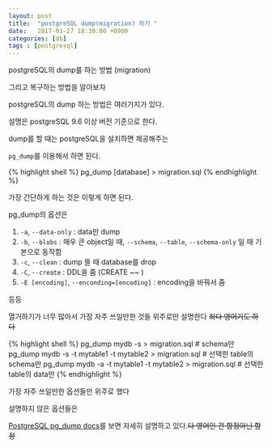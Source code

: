 ```yaml
---
layout: post
title:  "postgreSQL dump(migration) 하기 "
date:   2017-01-27 18:30:00 +0900
categories: [db]
tags : [postgresql]
---
```


postgreSQL의 dump를 하는 방법 (migration)

그리고 복구하는 방법을 알아보자

<!--more-->

postgreSQL의 dump 하는 방법은 여러가지가 있다.

설명은 postgreSQL 9.6 이상 버전 기준으로 한다.

dump를 할 때는 postgreSQL을 설치하면 제공해주는

`pg_dump`를 이용해서 하면 된다.

{% highlight shell %}
 pg_dump [database] > migration.sql
{% endhighlight %}

가장 간단하게 하는 것은 이렇게 하면 된다.

pg_dump의 옵션은 

  1.  `-a`, `--data-only`  :  data만 dump
  1.  `-b`, `--blobs`      :  매우 큰 object일 때, `--schema`, `--table`, `--schema-only` 일 때 기본으로 동작함 
  1.  `-c`, `--clean`      :  dump 뜰 때 database를 drop 
  1.  `-C`, `--create`     :  DDL을 줌 (CREATE ~~ )
  1.  `-E [encoding]`, `--enconding=[encoding]` : encoding을 바꿔서 줌

 등등 


열거하기가 너무 많아서 가장 자주 쓰일만한 것들 위주로만 설명한다 ~~죄다 영어기도 하다~~


{% highlight shell %}
 pg_dump mydb -s > migration.sql # schema만 
 pg_dump mydb -s -t mytable1 -t mytable2 > migration.sql # 선택한 table의 schema만 
 pg_dump mydb -a -t mytable1 -t mytable2 > migration.sql # 선택한 table의 data만 
{% endhighlight %}


가장 자주 쓰일만한 옵션들만 위주로 했다 

설명하지 않은 옵션들은 

[PostgreSQL pg_dump docs](https://www.postgresql.org/docs/current/static/app-pgdump.html)를 보면 자세히 설명하고 있다.~~다 영어인 건 함정아닌 함정~~